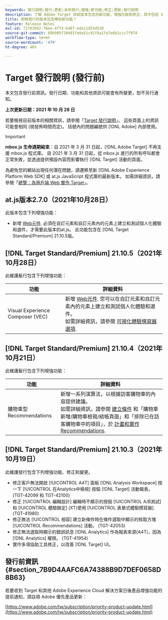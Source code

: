 ```yaml
---
keywords: 發行說明;發行;更新;未來發行;增強;新功能;修正;更新;發行說明
description: 了解 Adobe Target 目前版本包含的新功能、增強功能和修正，其中包括 SDK、API 和 JavaScript 程式庫。
title: 即將發行的版本包含哪些新功能？
feature: Release Notes
exl-id: f2783042-f6ee-4f73-b487-ede11d55d530
source-git-commit: 89b995f20491fe0a51c91f8a1fe7e6b1ccc7f974
workflow-type: tm+mt
source-wordcount: '479'
ht-degree: 46%

---
```


# Target 發行說明 (發行前)

本文包含發行前資訊。發行日期、功能和其他資訊可能會有所變更，恕不另行通知。

**上次更新日期：2021 年 10 月 28 日**

若要檢視目前版本的相關資訊，請參閱「[Target 發行說明](release-notes.md)」。 這些頁面上的資訊可能會相同 (視發佈時間而定)。 括號內的問題編號供 [!DNL Adobe] 內部使用。

>[!IMPORTANT]
>
>**mbox.js 生命週期結束**：自 2021 年 3 月 31 日起，[!DNL Adobe Target] 不再支援 mbox.js 程式庫。 自 2021 年 3 月 31 日起，從 mbox.js 進行的所有呼叫都會正常失敗，並透過提供預設內容而影響執行 [!DNL Target] 活動的頁面。
>
>為避免您的網站出現任何潛在問題，請遷移至新 [!DNL Adobe Experience Platform Web SDK] 或 at.js JavaScript 程式庫的最新版本。 如需詳細資訊，請參閱「[總覽：為用戶端 Web 實作 Target](/help/c-implementing-target/c-implementing-target-for-client-side-web/implement-target-for-client-side-web.md)」。

## at.js版本2.7.0（2021年10月28日）

此版本包含下列增強功能：

* 新增 [Web元件](https://developer.mozilla.org/en-US/docs/Web/Web_Components). 必須在自訂元素和自訂元素內的元素上建立和測試個人化體驗和選件，才需要此版本的at.js。 此功能包含在 [!DNL Target Standard/Premium] 21.10.5版。

## [!DNL Target Standard/Premium] 21.10.5（2021年10月28日）

此維護髮行包含下列增強功能：

| 功能 | 詳細資料 |
| --- | --- |
| Visual Experience Composer (VEC) | 新增 [Web元件](https://developer.mozilla.org/en-US/docs/Web/Web_Components). 您可以在自訂元素和自訂元素內的元素上建立和測試個人化體驗和選件。<br>如需詳細資訊，請參閱 [可視化體驗撰寫器選項](/help/c-experiences/c-visual-experience-composer/viztarget-options.md#custom). |

## [!DNL Target Standard/Premium] 21.10.4（2021年10月21日）

此維護髮行包含下列增強功能：

| 功能 | 詳細資料 |
| --- | --- |
| 購物車型Recommendations | 新增一系列演算法，以根據訪客購物車的內容提供建議。<br>如需詳細資訊，請參閱 [建立條件](/help/c-recommendations/c-algorithms/create-new-algorithm.md) 和「購物車新增/購物車檢視/結帳頁面」和「排除已在訪客購物車中的項目」，於 [計畫和實作Recommendations](/help/c-recommendations/plan-implement.md). |

## [!DNL Target Standard/Premium] 21.10.3（2021年10月19日）

此維護發行包含下列增強功能、修正和變更。

* 修正客戶無法開啟 [!UICONTROL A4T] 面板 [!DNL Analysis Workspace] 按一下 [!UICONTROL 在Analytics中檢視] 按鈕 [!DNL Target] 活動報表。 (TGT-42099 和 TGT-42100)
* 修正 [!UICONTROL 編輯設計] 編輯時不顯示的按鈕 [!UICONTROL A/B測試] 和 [!UICONTROL 體驗鎖定] (XT)使用 [!UICONTROL 表單式體驗撰寫器]. (TGT-41980)
* 修正無法 [!UICONTROL 相容] 建立新條件時在條件選取中顯示的核取方塊 [!UICONTROL Recommendations] 活動。 (TGT-42053)
* 修正無法選取時顯示的錯誤訊息 [!DNL Analytics] 作為報表來源(A4T)，因為 [!DNL Analytics] 權限。 (TGT-41954)
* 實作多項協助工具修正，以改善 [!DNL Target] UI。

## 發行前資訊 {#section_7B9D4AAFC6A74388B9D7DEF0658D8B63}

若要收到 Target 和其他 Adobe Experience Cloud 解決方案日後產品增強功能的提前通知，請註冊 Adobe 優先產品更新：

[https://www.adobe.com/tw/subscription/priority-product-update.html](https://www.adobe.com/tw/subscription/priority-product-update.html)
